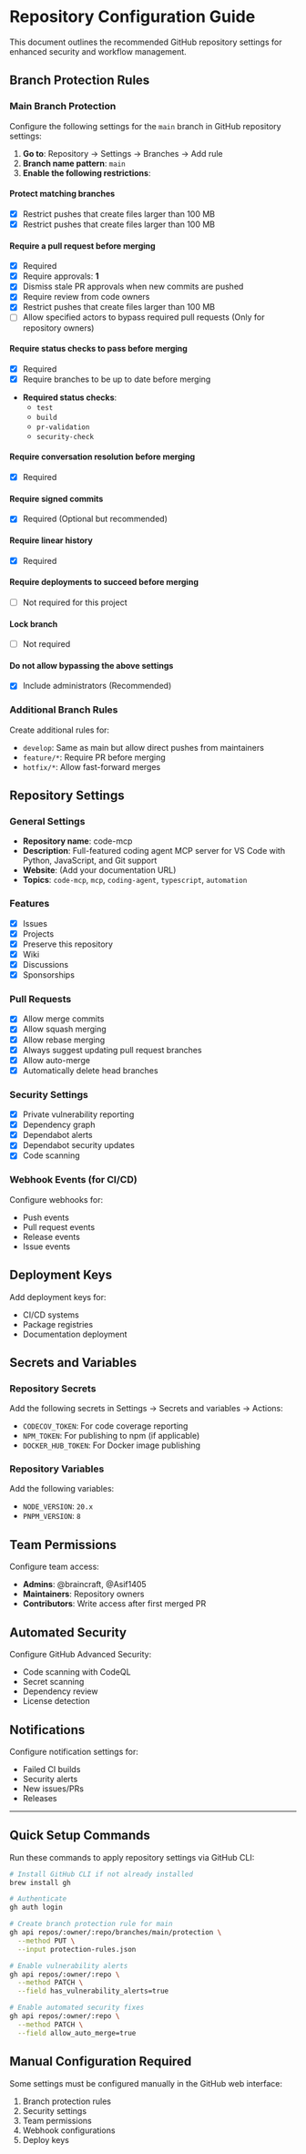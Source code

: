 # Repository Configuration Guide

This document outlines the recommended GitHub repository settings for enhanced security and workflow management.

## Branch Protection Rules

### Main Branch Protection
Configure the following settings for the `main` branch in GitHub repository settings:

1. **Go to**: Repository → Settings → Branches → Add rule
2. **Branch name pattern**: `main`
3. **Enable the following restrictions**:

#### Protect matching branches
- [x] Restrict pushes that create files larger than 100 MB
- [x] Restrict pushes that create files larger than 100 MB

#### Require a pull request before merging
- [x] Required
- [x] Require approvals: **1**
- [x] Dismiss stale PR approvals when new commits are pushed
- [x] Require review from code owners
- [x] Restrict pushes that create files larger than 100 MB
- [ ] Allow specified actors to bypass required pull requests (Only for repository owners)

#### Require status checks to pass before merging
- [x] Required
- [x] Require branches to be up to date before merging
- **Required status checks**:
  - `test`
  - `build`
  - `pr-validation`
  - `security-check`

#### Require conversation resolution before merging
- [x] Required

#### Require signed commits
- [x] Required (Optional but recommended)

#### Require linear history
- [x] Required

#### Require deployments to succeed before merging
- [ ] Not required for this project

#### Lock branch
- [ ] Not required

#### Do not allow bypassing the above settings
- [x] Include administrators (Recommended)

### Additional Branch Rules
Create additional rules for:
- `develop`: Same as main but allow direct pushes from maintainers
- `feature/*`: Require PR before merging
- `hotfix/*`: Allow fast-forward merges

## Repository Settings

### General Settings
- **Repository name**: code-mcp
- **Description**: Full-featured coding agent MCP server for VS Code with Python, JavaScript, and Git support
- **Website**: (Add your documentation URL)
- **Topics**: `code-mcp`, `mcp`, `coding-agent`, `typescript`, `automation`

### Features
- [x] Issues
- [x] Projects
- [x] Preserve this repository
- [x] Wiki
- [x] Discussions
- [x] Sponsorships

### Pull Requests
- [x] Allow merge commits
- [x] Allow squash merging
- [x] Allow rebase merging
- [x] Always suggest updating pull request branches
- [x] Allow auto-merge
- [x] Automatically delete head branches

### Security Settings
- [x] Private vulnerability reporting
- [x] Dependency graph
- [x] Dependabot alerts
- [x] Dependabot security updates
- [x] Code scanning

### Webhook Events (for CI/CD)
Configure webhooks for:
- Push events
- Pull request events
- Release events
- Issue events

## Deployment Keys
Add deployment keys for:
- CI/CD systems
- Package registries
- Documentation deployment

## Secrets and Variables

### Repository Secrets
Add the following secrets in Settings → Secrets and variables → Actions:

- `CODECOV_TOKEN`: For code coverage reporting
- `NPM_TOKEN`: For publishing to npm (if applicable)
- `DOCKER_HUB_TOKEN`: For Docker image publishing

### Repository Variables
Add the following variables:

- `NODE_VERSION`: `20.x`
- `PNPM_VERSION`: `8`

## Team Permissions
Configure team access:
- **Admins**: @braincraft, @Asif1405
- **Maintainers**: Repository owners
- **Contributors**: Write access after first merged PR

## Automated Security
Configure GitHub Advanced Security:
- Code scanning with CodeQL
- Secret scanning
- Dependency review
- License detection

## Notifications
Configure notification settings for:
- Failed CI builds
- Security alerts
- New issues/PRs
- Releases

---

## Quick Setup Commands

Run these commands to apply repository settings via GitHub CLI:

```bash
# Install GitHub CLI if not already installed
brew install gh

# Authenticate
gh auth login

# Create branch protection rule for main
gh api repos/:owner/:repo/branches/main/protection \
  --method PUT \
  --input protection-rules.json

# Enable vulnerability alerts
gh api repos/:owner/:repo \
  --method PATCH \
  --field has_vulnerability_alerts=true

# Enable automated security fixes
gh api repos/:owner/:repo \
  --method PATCH \
  --field allow_auto_merge=true
```

## Manual Configuration Required
Some settings must be configured manually in the GitHub web interface:
1. Branch protection rules
2. Security settings
3. Team permissions
4. Webhook configurations
5. Deploy keys
